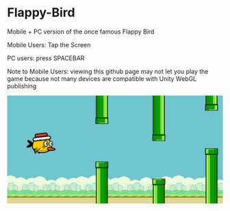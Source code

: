 # Flappy-Bird
Mobile + PC version of the once famous Flappy Bird

Mobile Users: Tap the Screen

PC users: press SPACEBAR

Note to Mobile Users: viewing this github page may not let you play the game because not many devices are compatible with Unity WebGL publishing

![Flappy Bird Social Media Cover](https://github.com/BrosephB/Flappy-Bird/blob/main/social%20media%20cover.png)
